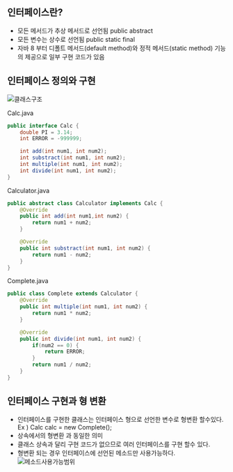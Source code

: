 ## 인터페이스란?

* 모든 메서드가 추상 메서드로 선언됨 public abstract
* 모든 변수는 상수로 선언됨 public static final
* 자바 8 부터 디폴트 메서드(default method)와 정적 메서드(static method) 기능의 제공으로 일부 구현 코드가 있음

## 인터페이스 정의와 구현
![클래스구조](https://velog.velcdn.com/images%2Fldevlog%2Fpost%2F2ca0a6f5-67dc-48fe-bc5d-5c9ee196fc91%2Fimage.png)

Calc.java
```java
public interface Calc {
    double PI = 3.14;
    int ERROR = -999999;

    int add(int num1, int num2);
    int substract(int num1, int num2);
    int multiple(int num1, int num2);
    int divide(int num1, int num2);
}
```

Calculator.java
```java
public abstract class Calculator implements Calc {
    @Override
    public int add(int num1,int num2) {
        return num1 + num2;
    }

    @Override
    public int substract(int num1, int num2) {
        return num1 - num2;
    }
}
```

Complete.java
```java
public class Complete extends Calculator {
    @Override
    public int multiple(int num1, int num2) {
        return num1 * num2;
    }

    @Override
    public int divide(int num1, int num2) {
        if(num2 == 0) {
            return ERROR;
        }
        return num1 / num2;
    }
}
```

## 인터페이스 구현과 형 변환
* 인터페이스를 구현한 클래스는 인터페이스 형으로 선언한 변수로 형변환 할수있다.
Ex ) Calc calc = new Complete();
* 상속에서의 형변환 과 동일한 의미
* 클래스 상속과 달리 구현 코드가 없으므로 여러 인터페이스를 구현 할수 있다.
* 형변환 되는 경우 인터페이스에 선언된 메소드만 사용가능하다.
![메소드사용가능범위](https://velog.velcdn.com/images%2Fldevlog%2Fpost%2Fc0d0d8bd-a366-47c6-bff6-f477549ba339%2Fimage.png)
